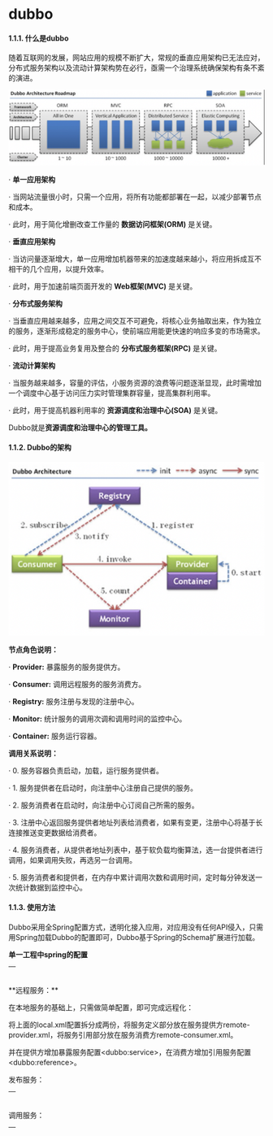 # dubbo

#### 1.1.1.                  什么是dubbo

随着互联网的发展，网站应用的规模不断扩大，常规的垂直应用架构已无法应对，分布式服务架构以及流动计算架构势在必行，亟需一个治理系统确保架构有条不紊的演进。

![](../../.gitbook/assets/image%20%2845%29.png)

·       **单一应用架构**

·       当网站流量很小时，只需一个应用，将所有功能都部署在一起，以减少部署节点和成本。

·       此时，用于简化增删改查工作量的 **数据访问框架\(ORM\)** 是关键。

·       **垂直应用架构**

·       当访问量逐渐增大，单一应用增加机器带来的加速度越来越小，将应用拆成互不相干的几个应用，以提升效率。

·       此时，用于加速前端页面开发的 **Web框架\(MVC\)** 是关键。

·       **分布式服务架构**

·       当垂直应用越来越多，应用之间交互不可避免，将核心业务抽取出来，作为独立的服务，逐渐形成稳定的服务中心，使前端应用能更快速的响应多变的市场需求。

·       此时，用于提高业务复用及整合的 **分布式服务框架\(RPC\)** 是关键。

·       **流动计算架构**

·       当服务越来越多，容量的评估，小服务资源的浪费等问题逐渐显现，此时需增加一个调度中心基于访问压力实时管理集群容量，提高集群利用率。

·       此时，用于提高机器利用率的 **资源调度和治理中心\(SOA\)** 是关键。

Dubbo就是**资源调度和治理中心的管理工具。**

#### 1.1.2.                  Dubbo的架构

![](../../.gitbook/assets/image%20%2894%29.png)

**节点角色说明：**

·       **Provider:** 暴露服务的服务提供方。

·       **Consumer:** 调用远程服务的服务消费方。

·       **Registry:** 服务注册与发现的注册中心。

·       **Monitor:** 统计服务的调用次调和调用时间的监控中心。

·       **Container:** 服务运行容器。

**调用关系说明：**

·       0. 服务容器负责启动，加载，运行服务提供者。

·       1. 服务提供者在启动时，向注册中心注册自己提供的服务。

·       2. 服务消费者在启动时，向注册中心订阅自己所需的服务。

·       3. 注册中心返回服务提供者地址列表给消费者，如果有变更，注册中心将基于长连接推送变更数据给消费者。

·       4. 服务消费者，从提供者地址列表中，基于软负载均衡算法，选一台提供者进行调用，如果调用失败，再选另一台调用。

·       5. 服务消费者和提供者，在内存中累计调用次数和调用时间，定时每分钟发送一次统计数据到监控中心。

#### 1.1.3.                  使用方法

Dubbo采用全Spring配置方式，透明化接入应用，对应用没有任何API侵入，只需用Spring加载Dubbo的配置即可，Dubbo基于Spring的Schema扩展进行加载。

**单一工程中spring的配置**

<table>
  <thead>
    <tr>
      <th style="text-align:left">
        <p>
          <bean id="xxxService" class="com.xxx.XxxServiceImpl" />
        </p>
        <p>
          <bean id="xxxAction" class="com.xxx.XxxAction">
        </p>
        <p>
          <property name="xxxService" ref="xxxService" />
        </p>
        <p>
          </bean>
        </p>
      </th>
    </tr>
  </thead>
  <tbody></tbody>
</table>**远程服务：**

在本地服务的基础上，只需做简单配置，即可完成远程化：

将上面的local.xml配置拆分成两份，将服务定义部分放在服务提供方remote-provider.xml，将服务引用部分放在服务消费方remote-consumer.xml。

并在提供方增加暴露服务配置&lt;dubbo:service&gt;，在消费方增加引用服务配置&lt;dubbo:reference&gt;。

发布服务：

<table>
  <thead>
    <tr>
      <th style="text-align:left">
        <p>
          <!-- 和本地服务一样实现远程服务 -->
        </p>
        <p>
          <bean id="xxxService" class="com.xxx.XxxServiceImpl" />
        </p>
        <p>
          <!-- 增加暴露远程服务配置 -->
        </p>
        <p>
          <dubbo:service interface="com.xxx.XxxService" ref="xxxService" />
        </p>
      </th>
    </tr>
  </thead>
  <tbody></tbody>
</table>调用服务：

<table>
  <thead>
    <tr>
      <th style="text-align:left">
        <p>
          <!-- 增加引用远程服务配置 -->
        </p>
        <p>
          <dubbo:reference id="xxxService" interface="com.xxx.XxxService" />
        </p>
        <p>
          <!-- 和本地服务一样使用远程服务 -->
        </p>
        <p>
          <bean id="xxxAction" class="com.xxx.XxxAction">
        </p>
        <p>
          <property name="xxxService" ref="xxxService" />
        </p>
        <p>
          </bean>
        </p>
      </th>
    </tr>
  </thead>
  <tbody></tbody>
</table>